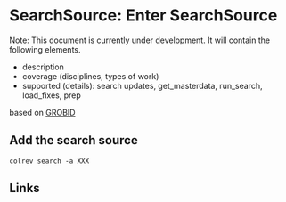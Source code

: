 # SearchSource: Enter SearchSource

Note: This document is currently under development. It will contain the following elements.

- description
- coverage (disciplines, types of work)
- supported (details): search updates, get_masterdata, run_search, load_fixes, prep

based on [GROBID](https://github.com/kermitt2/grobid)

## Add the search source

```
colrev search -a XXX
```

## Links
